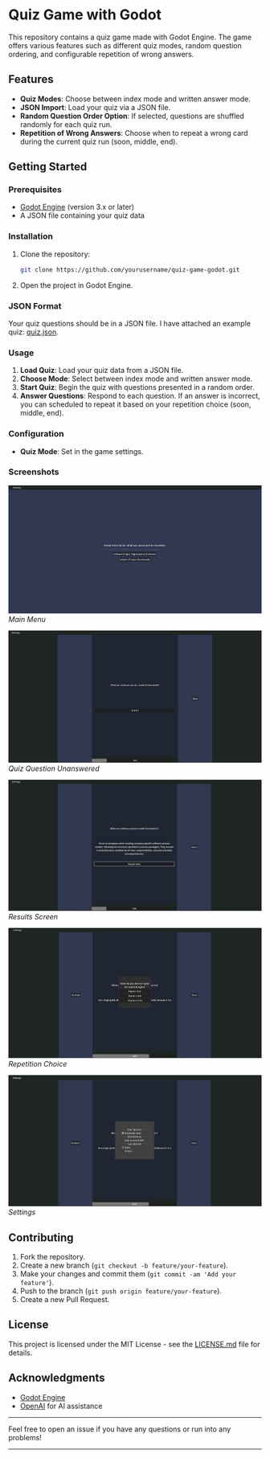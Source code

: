 # Quiz Game with Godot

This repository contains a quiz game made with Godot Engine. The game offers various features such as different quiz modes, random question ordering, and configurable repetition of wrong answers.

## Features

- **Quiz Modes**: Choose between index mode and written answer mode.
- **JSON Import**: Load your quiz via a JSON file.
- **Random Question Order Option**: If selected, questions are shuffled randomly for each quiz run.
- **Repetition of Wrong Answers**: Choose when to repeat a wrong card during the current quiz run (soon, middle, end).

## Getting Started

### Prerequisites

- [Godot Engine](https://godotengine.org/download) (version 3.x or later)
- A JSON file containing your quiz data

### Installation

1. Clone the repository:
   ```bash
   git clone https://github.com/yourusername/quiz-game-godot.git
   ```
2. Open the project in Godot Engine.

### JSON Format

Your quiz questions should be in a JSON file.
I have attached an example quiz: [quiz.json](quiz.json).


### Usage

1. **Load Quiz**: Load your quiz data from a JSON file.
2. **Choose Mode**: Select between index mode and written answer mode.
3. **Start Quiz**: Begin the quiz with questions presented in a random order.
4. **Answer Questions**: Respond to each question. If an answer is incorrect, you can scheduled to repeat it based on your repetition choice (soon, middle, end).

### Configuration

- **Quiz Mode**: Set in the game settings.

### Screenshots

![Main Menu](./start-page..png)
*Main Menu*

![Quiz Question](./quiz-page-unanswered.png)
*Quiz Question Unanswered*

![Results Screen](./quiz-page-answered.png)
*Results Screen*

![Repetition Choice](./quiz-page-repetition.png)
*Repetition Choice*

![Settings](./quiz-page-settings.png)
*Settings*

## Contributing

1. Fork the repository.
2. Create a new branch (`git checkout -b feature/your-feature`).
3. Make your changes and commit them (`git commit -am 'Add your feature'`).
4. Push to the branch (`git push origin feature/your-feature`).
5. Create a new Pull Request.

## License

This project is licensed under the MIT License - see the [LICENSE.md](LICENSE.md) file for details.

## Acknowledgments

- [Godot Engine](https://godotengine.org/)
- [OpenAI](https://www.openai.com/) for AI assistance

---

Feel free to open an issue if you have any questions or run into any problems!

---

